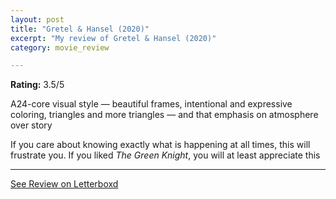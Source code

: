 ```yaml
---
layout: post
title: "Gretel & Hansel (2020)"
excerpt: "My review of Gretel & Hansel (2020)"
category: movie_review

---
```


**Rating:** 3.5/5

A24-core visual style — beautiful frames, intentional and expressive coloring, triangles and more triangles — and that emphasis on atmosphere over story

If you care about knowing exactly what is happening at all times, this will frustrate you. If you liked <i>The Green Knight</i>, you will at least appreciate this

<hr>

[See Review on Letterboxd](https://boxd.it/3VGIlj)
